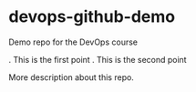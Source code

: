 # devops-github-demo
Demo repo for the DevOps course

. This is the first point 
. This is the second point 

More description about this repo.
